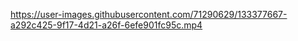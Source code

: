 https://user-images.githubusercontent.com/71290629/133377667-a292c425-9f17-4d21-a26f-6efe901fc95c.mp4

